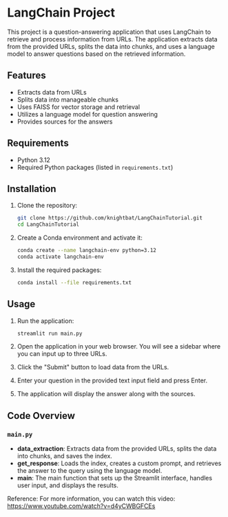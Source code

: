 # LangChain Project

This project is a question-answering application that uses LangChain to retrieve and process information from URLs. The application extracts data from the provided URLs, splits the data into chunks, and uses a language model to answer questions based on the retrieved information.

## Features

- Extracts data from URLs
- Splits data into manageable chunks
- Uses FAISS for vector storage and retrieval
- Utilizes a language model for question answering
- Provides sources for the answers

## Requirements

- Python 3.12
- Required Python packages (listed in `requirements.txt`)

## Installation

1. Clone the repository:
    ```sh
    git clone https://github.com/knightbat/LangChainTutorial.git
    cd LangChainTutorial
    ```

2. Create a Conda environment and activate it:
    ```sh
    conda create --name langchain-env python=3.12
    conda activate langchain-env
    ```

3. Install the required packages:
    ```sh
    conda install --file requirements.txt
    ```

## Usage

1. Run the application:
    ```sh
    streamlit run main.py
    ```

2. Open the application in your web browser. You will see a sidebar where you can input up to three URLs.

3. Click the "Submit" button to load data from the URLs.

4. Enter your question in the provided text input field and press Enter.

5. The application will display the answer along with the sources.

## Code Overview

### `main.py`

- **data_extraction**: Extracts data from the provided URLs, splits the data into chunks, and saves the index.
- **get_response**: Loads the index, creates a custom prompt, and retrieves the answer to the query using the language model.
- **main**: The main function that sets up the Streamlit interface, handles user input, and displays the results.

Reference:
    For more information, you can watch this video: https://www.youtube.com/watch?v=d4yCWBGFCEs
